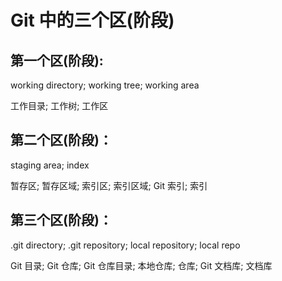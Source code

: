 # Git 中的三个区(阶段)

## 第一个区(阶段):

working directory; working tree; working area

工作目录; 工作树; 工作区


## 第二个区(阶段)：

staging area; index

暂存区; 暂存区域; 索引区; 索引区域; Git 索引; 索引


## 第三个区(阶段)：

.git directory; .git repository; local repository; local repo

Git 目录; Git 仓库; Git 仓库目录; 本地仓库; 仓库; Git 文档库; 文档库
